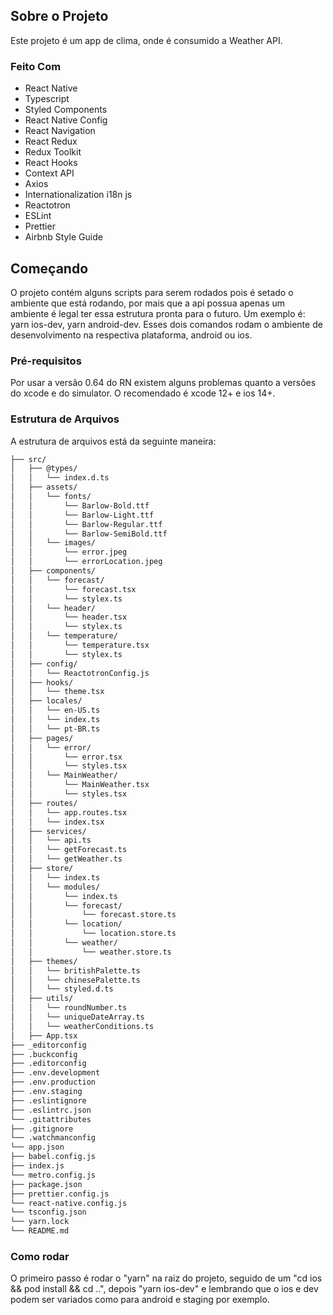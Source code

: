 ## Sobre o Projeto

Este projeto é um app de clima, onde é consumido a Weather API.

### Feito Com

- React Native
- Typescript
- Styled Components
- React Native Config
- React Navigation
- React Redux
- Redux Toolkit
- React Hooks
- Context API
- Axios
- Internationalization i18n js
- Reactotron
- ESLint
- Prettier
- Airbnb Style Guide

## Começando

O projeto contém alguns scripts para serem rodados pois é setado o ambiente que está rodando, por mais que a api possua apenas um ambiente é legal ter essa estrutura pronta para o futuro. Um exemplo é: yarn ios-dev, yarn android-dev. Esses dois comandos rodam o ambiente de desenvolvimento na respectiva plataforma, android ou ios.

### Pré-requisitos

Por usar a versão 0.64 do RN existem alguns problemas quanto a versões do xcode e do simulator. O recomendado é xcode 12+ e ios 14+.

### Estrutura de Arquivos

A estrutura de arquivos está da seguinte maneira:

```bash
├── src/
│   ├── @types/
│   │   └── index.d.ts
│   ├── assets/
│   │   └── fonts/
│   │       └── Barlow-Bold.ttf
│   │       └── Barlow-Light.ttf
│   │       └── Barlow-Regular.ttf
│   │       └── Barlow-SemiBold.ttf
│   │   └── images/
│   │       └── error.jpeg
│   │       └── errorLocation.jpeg
│   ├── components/
│   │   └── forecast/
│   │       └── forecast.tsx
│   │       └── stylex.ts
│   │   └── header/
│   │       └── header.tsx
│   │       └── stylex.ts
│   │   └── temperature/
│   │       └── temperature.tsx
│   │       └── stylex.ts
│   ├── config/
│   │   └── ReactotronConfig.js
│   ├── hooks/
│   │   └── theme.tsx
│   ├── locales/
│   │   └── en-US.ts
│   │   └── index.ts
│   │   └── pt-BR.ts
│   ├── pages/
│   │   └── error/
│   │       └── error.tsx
│   │       └── styles.tsx
│   │   └── MainWeather/
│   │       └── MainWeather.tsx
│   │       └── styles.tsx
│   ├── routes/
│   │   └── app.routes.tsx
│   │   └── index.tsx
│   ├── services/
│   │   └── api.ts
│   │   └── getForecast.ts
│   │   └── getWeather.ts
│   ├── store/
│   │   └── index.ts
│   │   └── modules/
│   │       └── index.ts
│   │       └── forecast/
│   │           └── forecast.store.ts
│   │       └── location/
│   │           └── location.store.ts
│   │       └── weather/
│   │           └── weather.store.ts
│   ├── themes/
│   │   └── britishPalette.ts
│   │   └── chinesePalette.ts
│   │   └── styled.d.ts
│   ├── utils/
│   │   └── roundNumber.ts
│   │   └── uniqueDateArray.ts
│   │   └── weatherConditions.ts
│   ├── App.tsx
├── _editorconfig
├── .buckconfig
├── .editorconfig
├── .env.development
├── .env.production
├── .env.staging
├── .eslintignore
├── .eslintrc.json
└── .gitattributes
├── .gitignore
└── .watchmanconfig
└── app.json
├── babel.config.js
├── index.js
└── metro.config.js
├── package.json
├── prettier.config.js
└── react-native.config.js
└── tsconfig.json
└── yarn.lock
└── README.md
```

### Como rodar

O primeiro passo é rodar o "yarn" na raiz do projeto, seguido de um "cd ios && pod install && cd ..", depois "yarn ios-dev" e lembrando que o ios e dev podem ser variados como para android e staging por exemplo.
